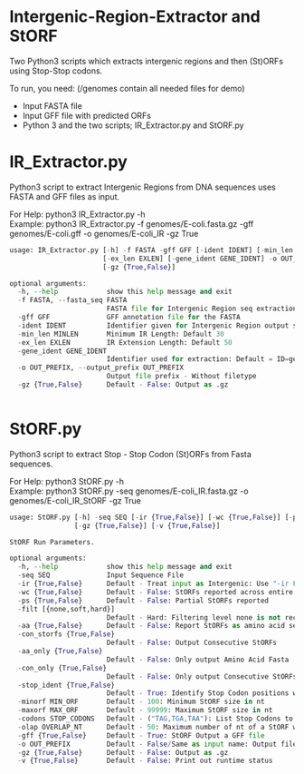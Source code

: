 # Intergenic-Region-Extractor and StORF

Two Python3 scripts which extracts intergenic regions and then (St)ORFs using Stop-Stop codons.

To run, you need: (/genomes contain all needed files for demo)  
* Input FASTA file  
* Input GFF file with predicted ORFs   
* Python 3 and the two scripts; IR_Extractor.py and StORF.py

# IR_Extractor.py
Python3 script to extract Intergenic Regions from DNA sequences uses FASTA and GFF files as input.

For Help: python3 IR_Extractor.py -h  
Example: python3 IR_Extractor.py -f genomes/E-coli.fasta.gz -gff genomes/E-coli.gff -o genomes/E-coli_IR -gz True
```python
usage: IR_Extractor.py [-h] -f FASTA -gff GFF [-ident IDENT] [-min_len MINLEN]
                       [-ex_len EXLEN] [-gene_ident GENE_IDENT] -o OUT_PREFIX
                       [-gz {True,False}]

optional arguments:
  -h, --help            show this help message and exit
  -f FASTA, --fasta_seq FASTA
                        FASTA file for Intergenic Region seq extraction
  -gff GFF              GFF annotation file for the FASTA
  -ident IDENT          Identifier given for Intergenic Region output sequences: Default "Input"_IR
  -min_len MINLEN       Minimum IR Length: Default 30
  -ex_len EXLEN         IR Extension Length: Default 50
  -gene_ident GENE_IDENT
                        Identifier used for extraction: Default = ID=gene
  -o OUT_PREFIX, --output_prefix OUT_PREFIX
                        Output file prefix - Without filetype
  -gz {True,False}      Default - False: Output as .gz



```
# StORF.py
Python3 script to extract Stop - Stop Codon (St)ORFs from Fasta sequences.  

For Help: python3 StORF.py -h  
Example: python3 StORF.py -seq genomes/E-coli_IR.fasta.gz -o genomes/E-coli_IR_StORF -gz True
```python
usage: StORF.py [-h] -seq SEQ [-ir {True,False}] [-wc {True,False}] [-ps {True,False}] [-filt [{none,soft,hard}]] [-aa {True,False}] [-con_storfs {True,False}] [-aa_only {True,False}] [-con_only {True,False}] [-stop_ident {True,False}] [-minorf MIN_ORF] [-maxorf MAX_ORF] [-codons STOP_CODONS] [-olap OVERLAP_NT] [-gff {True,False}] [-o OUT_PREFIX]
                [-gz {True,False}] [-v {True,False}]

StORF Run Parameters.

optional arguments:
  -h, --help            show this help message and exit
  -seq SEQ              Input Sequence File
  -ir {True,False}      Default - Treat input as Intergenic: Use "-ir False" for standard fasta
  -wc {True,False}      Default - False: StORFs reported across entire sequence
  -ps {True,False}      Default - False: Partial StORFs reported
  -filt [{none,soft,hard}]
                        Default - Hard: Filtering level none is not recommended, soft for single strand filtering and hard for both-strand longest-first tiling
  -aa {True,False}      Default - False: Report StORFs as amino acid sequences
  -con_storfs {True,False}
                        Default - False: Output Consecutive StORFs
  -aa_only {True,False}
                        Default - False: Only output Amino Acid Fasta
  -con_only {True,False}
                        Default - False: Only output Consecutive StORFs
  -stop_ident {True,False}
                        Default - True: Identify Stop Codon positions with "*"
  -minorf MIN_ORF       Default - 100: Minimum StORF size in nt
  -maxorf MAX_ORF       Default - 99999: Maximum StORF size in nt
  -codons STOP_CODONS   Default - ("TAG,TGA,TAA"): List Stop Codons to use
  -olap OVERLAP_NT      Default - 50: Maximum number of nt of a StORF which can overlap another StORF.
  -gff {True,False}     Default - True: StORF Output a GFF file
  -o OUT_PREFIX         Default - False/Same as input name: Output filename prefix - Without filetype
  -gz {True,False}      Default - False: Output as .gz
  -v {True,False}       Default - False: Print out runtime status



```
